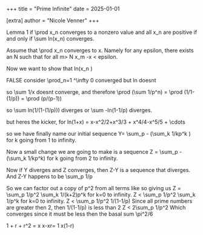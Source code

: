 +++
title = "Prime Infinite"
date = 2025-01-01

[extra]
author = "Nicole Venner"
+++

Lemma 1 
if \prod x_n converges to a nonzero value and all x_n are positive if and only if \sum ln(x_n) converges.


Assume that \prod x_n converges to x. Namely for any epsilon, there exists an N such that for all m> N x_m -x < epsilon.

Now we want to show that ln(x_n )




FALSE consider 
\prod_n=1 ^\infty 0 converged but ln doesnt


so \sum 1/x doesnt converge, and therefore \prod (\sum 1/p^n) = \prod (1/1-(1/p)) = \prod (p/(p-1))

so \sum ln(1/(1-(1/p))) diverges or \sum -ln(1-1/p) diverges.


but heres the kicker, for ln(1+x) = x-x^2/2+x^3/3 + x^4/4-x^5/5 + \cdots


so we have finally name our initial sequence Y= \sum_p - (\sum_k 1/kp^k ) for k going from 1 to infinity.

Now a small change we are going to make is a sequence Z = \sum_p -(\sum_k 1/kp^k) for k going from 2 to infinity. 

Now if  Y diverges and Z converges, then Z-Y is a sequence that diverges. And Z-Y happens to be \sum_p 1/p


So we can factor out a copy of p^2 from all terms like so giving us 
Z = \sum_p 1/p^2 \sum_k 1/(k+2)p^k for k=0 to infinity.
Z <  \sum_p 1/p^2 \sum_k 1/p^k for k=0 to infinity.
Z <  \sum_p 1/p^2 1/(1-1/p)
Since all prime numbers are greater then 2, then 1/(1-1/p) is less than 2 
Z <  2\sum_p 1/p^2
Which converges since it must be less then the basal sum \pi^2/6


1 + r + r^2 = x 
x-xr= 1
x(1-r)
